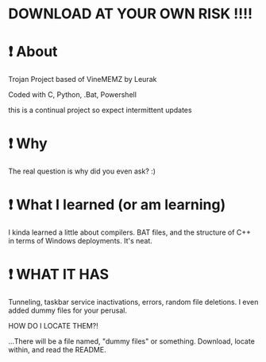 # DOWNLOAD AT YOUR OWN RISK ‼️‼️

# ❗ About
Trojan Project based of VineMEMZ by Leurak

Coded with C, Python, .Bat, Powershell

this is a continual project so expect intermittent updates

# ❗ Why

The real question is why did you even ask? :)

# ❗ What I learned (or am learning)

I kinda learned a little about compilers. BAT files, and the structure of C++ in terms of Windows deployments. It's neat.

# ❗ WHAT IT HAS

Tunneling, taskbar service inactivations, errors, random file deletions. I even added dummy files for your perusal.

HOW DO I LOCATE THEM?!

...There will be a file named, "dummy files" or something. Download, locate within, and read the README.
